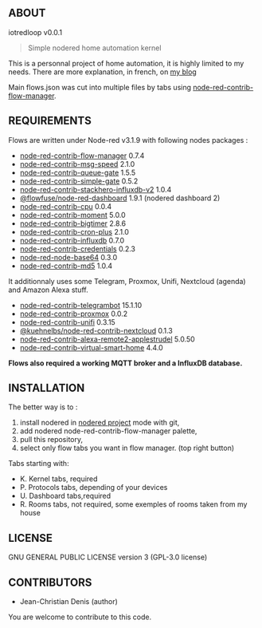 ## ABOUT
iotredloop v0.0.1
> Simple nodered home automation kernel

This is a personnal project of home automation, it is highly limited to my needs.
There are more explanation, in french, on [my blog](https://chez.jcdenis.fr/category/Domotique/NRDomV2)

Main flows.json was cut into multiple files by tabs using [node-red-contrib-flow-manager](https://flows.nodered.org/node/node-red-contrib-flow-manager).

## REQUIREMENTS

Flows are written under Node-red v3.1.9 with following nodes packages :

* [node-red-contrib-flow-manager](https://flows.nodered.org/node/node-red-contrib-flow-manager) 0.7.4
* [node-red-contrib-msg-speed](https://flows.nodered.org/node/node-red-contrib-msg-speed) 2.1.0
* [node-red-contrib-queue-gate](https://flows.nodered.org/node/node-red-contrib-queue-gate) 1.5.5
* [node-red-contrib-simple-gate](https://flows.nodered.org/node/node-red-contrib-simple-gate) 0.5.2
* [node-red-contrib-stackhero-influxdb-v2](https://flows.nodered.org/node/node-red-contrib-stackhero-influxdb-v2) 1.0.4
* [@flowfuse/node-red-dashboard](https://flows.nodered.org/node/@flowfuse/node-red-dashboard) 1.9.1 (nodered dashboard 2)
* [node-red-contrib-cpu](https://flows.nodered.org/node/node-red-contrib-cpu) 0.0.4
* [node-red-contrib-moment](https://flows.nodered.org/node/node-red-contrib-moment) 5.0.0
* [node-red-contrib-bigtimer](https://flows.nodered.org/node/node-red-contrib-bigtimer) 2.8.6
* [node-red-contrib-cron-plus](https://flows.nodered.org/node/node-red-contrib-cron-plus) 2.1.0
* [node-red-contrib-influxdb](https://flows.nodered.org/node/node-red-contrib-influxdb) 0.7.0
* [node-red-contrib-credentials](https://flows.nodered.org/node/node-red-contrib-credentials) 0.2.3
* [node-red-node-base64](https://flows.nodered.org/node/node-red-node-base64) 0.3.0
* [node-red-contrib-md5](https://flows.nodered.org/nodenode-red-contrib-md5) 1.0.4

It additionnaly uses some Telegram, Proxmox, Unifi, Nextcloud (agenda) and Amazon Alexa stuff.

* [node-red-contrib-telegrambot](https://flows.nodered.org/node/node-red-contrib-telegrambot) 15.1.10
* [node-red-contrib-proxmox](https://flows.nodered.org/node/node-red-contrib-proxmox) 0.0.2
* [node-red-contrib-unifi](https://flows.nodered.org/node/node-red-contrib-unifi) 0.3.15
* [@kuehnelbs/node-red-contrib-nextcloud](https://flows.nodered.org/node/@kuehnelbs/node-red-contrib-nextcloud) 0.1.3
* [node-red-contrib-alexa-remote2-applestrudel](https://flows.nodered.org/node/node-red-contrib-alexa-remote2-applestrudel) 5.0.50
* [node-red-contrib-virtual-smart-home](https://flows.nodered.org/node/node-red-contrib-virtual-smart-home) 4.4.0

**Flows also required a working MQTT broker and a InfluxDB database.**

## INSTALLATION

The better way is to :
 1. install nodered in [nodered project](https://nodered.org/docs/user-guide/projects/) mode with git,
 2. add nodered node-red-contrib-flow-manager palette,
 3. pull this repository,
 4. select only flow tabs you want in flow manager. (top right button)

Tabs starting with:
* K. Kernel tabs, required
* P. Protocols tabs, depending of your devices
* U. Dashboard tabs,required
* R. Rooms tabs, not required, some exemples of rooms taken from my house

## LICENSE

GNU GENERAL PUBLIC LICENSE version 3 (GPL-3.0 license)

## CONTRIBUTORS

* Jean-Christian Denis (author)

You are welcome to contribute to this code.
